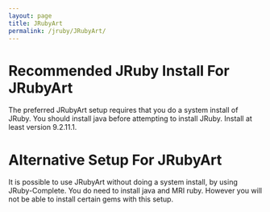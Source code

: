 ```yaml
---
layout: page
title: JRubyArt
permalink: /jruby/JRubyArt/
---
```


# Recommended JRuby Install For JRubyArt

The preferred JRubyArt setup requires that you do a system install of JRuby. You should install java before attempting to install JRuby. Install at least version 9.2.11.1.

# Alternative Setup For JRubyArt

It is possible to use JRubyArt without doing a system install, by using JRuby-Complete. You do need to install java and MRI ruby. However you will not be able to install certain gems with this setup.
